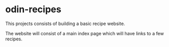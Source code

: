 # odin-recipes
This projects consists of building a basic recipe website.

The website will consist of a main index page which will have links to a few recipes.